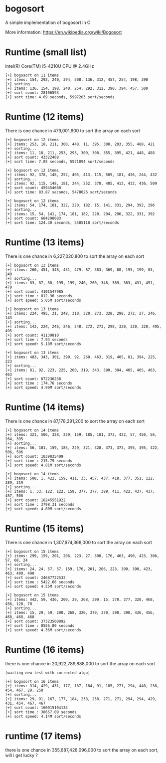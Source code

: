 # bogosort

A simple implementation of bogosort in C

More information: https://en.wikipedia.org/wiki/Bogosort

# Runtime (small list)

Intel(R) Core(TM) i5-4210U CPU @ 2.4GHz
	
	[+] bogosort on 11 items
	[+] items: 154, 292, 240, 394, 500, 136, 312, 457, 254, 198, 390
	[+] sorting...
	[+] items: 136, 154, 198, 240, 254, 292, 312, 390, 394, 457, 500
	[+] sort count: 28106593
	[+] sort time: 4.69 seconds, 5997203 sort/seconds

# Runtime (12 items)

There is one chance in 479,001,600 to sort the array on each sort

	[+] bogosort on 12 items
	[+] items: 253, 18, 211, 300, 448, 11, 395, 308, 293, 355, 488, 421
	[+] sorting...
	[+] items: 11, 18, 211, 253, 293, 300, 308, 355, 395, 421, 448, 488
	[+] sort count: 43322408
	[+] sort time: 7.85 seconds, 5521094 sort/seconds

	[+] bogosort on 12 items
	[+] items: 92, 378, 148, 252, 405, 413, 115, 509, 181, 436, 244, 432
	[+] sorting...
	[+] items: 92, 115, 148, 181, 244, 252, 378, 405, 413, 432, 436, 509
	[+] sort count: 459454680
	[+] sort time: 83.87 seconds, 5478026 sort/seconds
	
	[+] bogosort on 12 items
	[+] items: 54, 174, 181, 322, 220, 182, 15, 141, 331, 294, 392, 296
	[+] sorting...
	[+] items: 15, 54, 141, 174, 181, 182, 220, 294, 296, 322, 331, 392
	[+] sort count: 684290083
	[+] sort time: 124.30 seconds, 5505118 sort/seconds

# Runtime (13 items)

There is one chance in 6,227,020,800 to sort the array on each sort

	[+] bogosort on 13 items
	[+] items: 260, 451, 348, 431, 479, 87, 383, 369, 88, 195, 199, 83, 240
	[+] sorting...
	[+] items: 83, 87, 88, 195, 199, 240, 260, 348, 369, 383, 431, 451, 479
	[+] sort count: 4101547985
	[+] sort time : 812.36 seconds
	[+] sort speed: 5.05M sort/seconds

	[+] bogosort on 13 items
	[+] items: 224, 495, 31, 248, 310, 320, 273, 328, 298, 272, 27, 246, 143
	[+] sorting...
	[+] items: 143, 224, 246, 246, 248, 272, 273, 298, 320, 320, 320, 495, 495
	[+] sort count: 41139810
	[+] sort time : 7.94 seconds
	[+] sort speed: 5.18M sort/seconds
	
	[+] bogosort on 13 items
	[+] items: 483, 343, 301, 390, 92, 260, 463, 319, 405, 81, 394, 225, 223
	[+] sorting...
	[+] items: 81, 92, 223, 225, 260, 319, 343, 390, 394, 405, 405, 463, 463
	[+] sort count: 872236238
	[+] sort time : 174.76 seconds
	[+] sort speed: 4.99M sort/seconds

# Runtime (14 items)

There is one chance in 87,178,291,200 to sort the array on each sort
	
	[+] bogosort on 14 items
	[+] items: 321, 506, 328, 229, 159, 185, 101, 373, 422, 57, 450, 56, 264, 395
	[+] sorting...
	[+] items: 56, 101, 159, 185, 229, 321, 328, 373, 373, 395, 395, 422, 506, 506
	[+] sort count: 1039035409
	[+] sort time : 215.79 seconds
	[+] sort speed: 4.81M sort/seconds

	[+] bogosort on 14 items
	[+] items: 508, 1, 422, 159, 411, 33, 457, 437, 418, 377, 351, 122, 389, 319
	[+] sorting...
	[+] items: 1, 33, 122, 122, 159, 377, 377, 389, 411, 422, 437, 437, 457, 508
	[+] sort count: 18245551922
	[+] sort time : 3798.31 seconds
	[+] sort speed: 4.80M sort/seconds


# Runtime (15 items)

There is one chance in 1,307,674,368,000 to sort the array on each sort

	[+] bogosort on 15 items
	[+] items: 299, 159, 201, 206, 223, 27, 390, 176, 463, 490, 423, 306, 57, 68, 24
	[+] sorting...
	[+] items: 24, 24, 57, 57, 159, 176, 201, 206, 223, 390, 390, 423, 463, 490, 490
	[+] sort count: 24687722532
	[+] sort time : 5422.66 seconds
	[+] sort speed: 4.55M sort/seconds
	
	[+] bogosort on 15 items
	[+] items: 442, 59, 436, 200, 29, 268, 390, 15, 370, 377, 320, 468, 456, 120, 70
	[+] sorting...
	[+] items: 15, 29, 59, 200, 268, 320, 370, 370, 390, 390, 436, 456, 468, 468, 468
	[+] sort count: 37323500892
	[+] sort time : 8556.80 seconds
	[+] sort speed: 4.36M sort/seconds



# Runtime (16 items)

there is one chance in 20,922,789,888,000 to sort the array on each sort
	
	[waiting new test with corrected algo]
	
	[+] bogosort on 16 items
	[+] items: 314, 429, 431, 177, 167, 184, 91, 185, 271, 294, 440, 238, 454, 467, 29, 258
	[+] sorting...
	[+] items: 29, 91, 167, 177, 184, 238, 258, 271, 271, 294, 294, 429, 431, 454, 467, 467
	[+] sort count: 160015104134
	[+] sort time : 38657.09 seconds
	[+] sort speed: 4.14M sort/seconds

# runtime (17 items)

there is one chance in 355,687,428,096,000 to sort the array on each sort, will i get lucky ?
